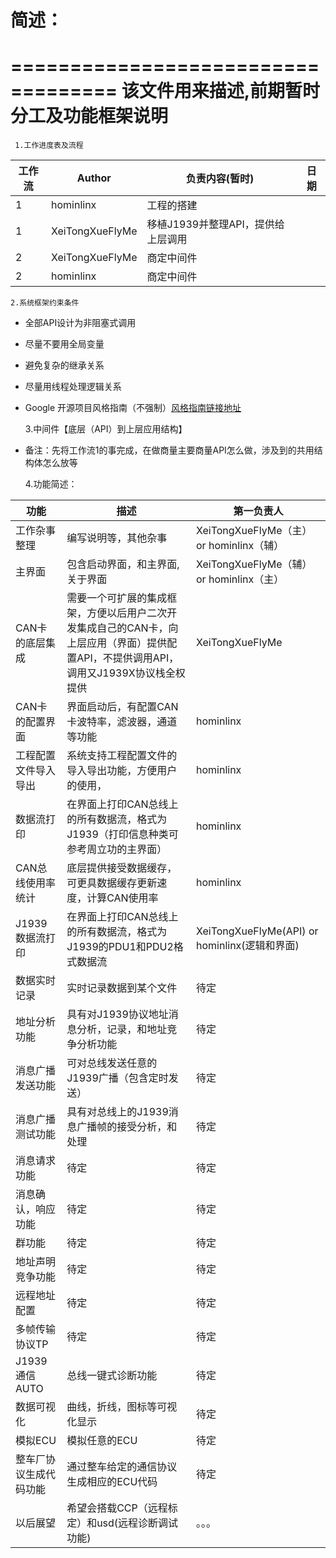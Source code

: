 # 简述：
===================================
该文件用来描述,前期暂时分工及功能框架说明
===================================

	 1.工作进度表及流程
|工作流|Author|负责内容(暂时)|日期|
|---|---|---|---
|1|hominlinx|工程的搭建
|1|XeiTongXueFlyMe|移植J1939并整理API，提供给上层调用
|2|XeiTongXueFlyMe|商定中间件
|2|hominlinx|商定中间件

	2.系统框架约束条件
* 全部API设计为非阻塞式调用
* 尽量不要用全局变量
* 避免复杂的继承关系
* 尽量用线程处理逻辑关系
* Google 开源项目风格指南（不强制）[风格指南链接地址][1]


	3.中间件【底层（API）到上层应用结构】

* 备注：先将工作流1的事完成，在做商量主要商量API怎么做，涉及到的共用结构体怎么放等
	
	4.功能简述：

|功能|描述|第一负责人|
|---|---|---
|工作杂事整理|编写说明等，其他杂事|XeiTongXueFlyMe（主）   or   hominlinx（辅）|
|主界面|包含启动界面，和主界面, 关于界面|XeiTongXueFlyMe（辅）   or   hominlinx（主）|
|CAN卡的底层集成|需要一个可扩展的集成框架，方便以后用户二次开发集成自己的CAN卡，向上层应用（界面）提供配置API，不提供调用API，调用又J1939X协议栈全权提供|XeiTongXueFlyMe|
|CAN卡的配置界面|界面启动后，有配置CAN卡波特率，滤波器，通道等功能|hominlinx|
|工程配置文件导入导出|系统支持工程配置文件的导入导出功能，方便用户的使用，|hominlinx|
|数据流打印|在界面上打印CAN总线上的所有数据流，格式为J1939（打印信息种类可参考周立功的主界面）|hominlinx|
|CAN总线使用率统计|底层提供接受数据缓存，可更具数据缓存更新速度，计算CAN使用率|hominlinx|
|J1939数据流打印|在界面上打印CAN总线上的所有数据流，格式为J1939的PDU1和PDU2格式数据流|XeiTongXueFlyMe(API) or hominlinx(逻辑和界面)|
|数据实时记录|实时记录数据到某个文件|待定|
|地址分析功能|具有对J1939协议地址消息分析，记录，和地址竞争分析功能|待定|
|消息广播发送功能|可对总线发送任意的J1939广播（包含定时发送）|待定|
|消息广播测试功能|具有对总线上的J1939消息广播帧的接受分析，和处理|待定|
|消息请求功能|待定|待定|
|消息确认，响应功能|待定|待定|
|群功能|待定|待定|
|地址声明竞争功能|待定|待定|
|远程地址配置|待定|待定|
|多帧传输协议TP|待定|待定|
|J1939通信AUTO|总线一键式诊断功能|待定|
|数据可视化|曲线，折线，图标等可视化显示|待定|
|模拟ECU|模拟任意的ECU|待定|
|整车厂协议生成代码功能|通过整车给定的通信协议生成相应的ECU代码|待定|
|以后展望|希望会搭载CCP（远程标定）和usd(远程诊断调试功能)|。。。|


  [1]: http://zh-google-styleguide.readthedocs.io/en/latest/google-cpp-styleguide/scoping/
